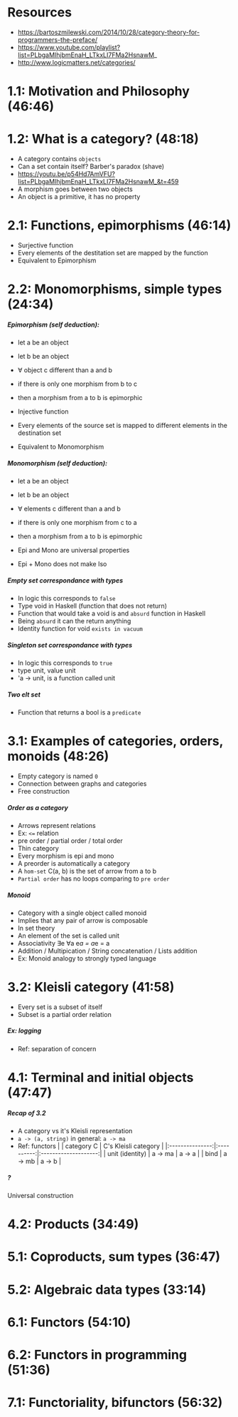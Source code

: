 <!-- *********************************************************************** -->
<!--                                                                         -->
<!--                                                      :::      ::::::::  -->
<!-- Category_Theory.md                                 :+:      :+:    :+:  -->
<!--                                                  +:+ +:+         +:+    -->
<!-- By: ngoguey <ngoguey@student.42.fr>            +#+  +:+       +#+       -->
<!--                                              +#+#+#+#+#+   +#+          -->
<!-- Created: 2016/10/07 07:18:17 by ngoguey           #+#    #+#            -->
<!-- Updated: 2016/11/04 21:57:00 by ngoguey          ###   ########.fr      -->
<!--                                                                         -->
<!-- *********************************************************************** -->

# Resources
- https://bartoszmilewski.com/2014/10/28/category-theory-for-programmers-the-preface/
- https://www.youtube.com/playlist?list=PLbgaMIhjbmEnaH_LTkxLI7FMa2HsnawM_
- http://www.logicmatters.net/categories/

# 1.1: Motivation and Philosophy (46:46)
# 1.2: What is a category? (48:18)
- A category contains `objects`
- Can a set contain itself? Barber's paradox (shave)
 - https://youtu.be/p54Hd7AmVFU?list=PLbgaMIhjbmEnaH_LTkxLI7FMa2HsnawM_&t=459
- A morphism goes between two objects
- An object is a primitive, it has no property

# 2.1: Functions, epimorphisms (46:14)
- Surjective function
 - Every elements of the destitation set are mapped by the function
 - Equivalent to Epimorphism

# 2.2: Monomorphisms, simple types (24:34)
##### Epimorphism (self deduction):
- let a be an object
- let b be an object
- ∀ object c different than a and b
- if there is only one morphism from b to c
- then a morphism from a to b is epimorphic

- Injective function
 - Every elements of the source set is mapped to different elements in the destination set
 - Equivalent to Monomorphism

##### Monomorphism (self deduction):
- let a be an object
- let b be an object
- ∀ elements c different than a and b
- if there is only one morphism from c to a
- then a morphism from a to b is epimorphic

- Epi and Mono are universal properties
- Epi + Mono does not make Iso
##### Empty set correspondance with types
- In logic this corresponds to `false`
- Type void in Haskell (function that does not return)
- Function that would take a void is and `absurd` function in Haskell
- Being `absurd` it can the return anything
- Identity function for void `exists in vacuum`
##### Singleton set correspondance with types
- In logic this corresponds to `true`
- type unit, value unit
- 'a -> unit, is a function called unit
##### Two elt set
- Function that returns a bool is a `predicate`

# 3.1: Examples of categories, orders, monoids (48:26)
- Empty category is named `0`
- Connection between graphs and categories
- Free construction

##### Order as a category
- Arrows represent relations
- Ex: `<=` relation
- pre order / partial order / total order
- Thin category
 - Every morphism is epi and mono
- A preorder is automatically a category
- A `hom-set` C(a, b) is the set of arrow from a to b
- `Partial order` has no loops comparing to `pre order`

##### Monoid
- Category with a single object called monoid
- Implies that any pair of arrow is composable
- In set theory
 - An element of the set is called unit
 - Associativity ∃e ∀a  e*a = a*e = a
- Addition / Multipication / String concatenation / Lists addition
- Ex: Monoid analogy to strongly typed language

# 3.2: Kleisli category (41:58)
- Every set is a subset of itself
- Subset is a partial order relation

##### Ex: logging
- Ref: separation of concern

# 4.1: Terminal and initial objects (47:47)
##### Recap of 3.2
- A category vs it's Kleisli representation
- `a -> (a, string)` in general: `a -> ma`
- Ref: functors
|                 | category C | C's Kleisli category |
|:---------------:|:----------:|:--------------------:|
| unit (identity) |   a -> ma  |        a -> a        |
|       bind      |   a -> mb  |        a -> b        |

##### ?
Universal construction


# 4.2: Products (34:49)

# 5.1: Coproducts, sum types (36:47)

# 5.2: Algebraic data types (33:14)

# 6.1: Functors (54:10)

# 6.2: Functors in programming (51:36)

# 7.1: Functoriality, bifunctors (56:32)
